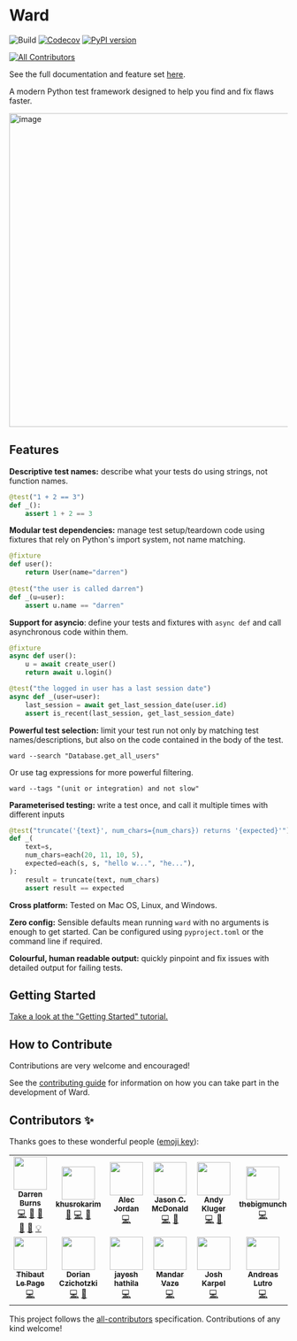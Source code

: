 # Ward
![Build](https://github.com/darrenburns/ward/workflows/Build/badge.svg)
[![Codecov](https://codecov.io/gh/darrenburns/ward/branch/master/graph/badge.svg)](https://codecov.io/gh/darrenburns/ward)
[![PyPI version](https://badge.fury.io/py/ward.svg)](https://badge.fury.io/py/ward)
<!-- ALL-CONTRIBUTORS-BADGE:START - Do not remove or modify this section -->
[![All Contributors](https://img.shields.io/badge/all_contributors-14-orange.svg?style=flat-square)](#contributors-)
<!-- ALL-CONTRIBUTORS-BADGE:END -->

See the full documentation and feature set [here](https://wardpy.com).

A modern Python test framework designed to help you find and fix flaws faster.

<img width="567" alt="image" src="https://user-images.githubusercontent.com/5740731/111796103-bfa00b00-88bf-11eb-91a5-63622b2426c1.png">

## Features

**Descriptive test names:** describe what your tests do using strings, not function names.
```python
@test("1 + 2 == 3")
def _():
    assert 1 + 2 == 3
```

**Modular test dependencies:** manage test setup/teardown code using fixtures that rely on Python's import system, not
name matching.
```python
@fixture
def user():
    return User(name="darren")
    
@test("the user is called darren")
def _(u=user):
    assert u.name == "darren"
```

**Support for asyncio**: define your tests and fixtures with `async def` and call asynchronous code within them.

```python
@fixture
async def user():
    u = await create_user()
    return await u.login()

@test("the logged in user has a last session date")
async def _(user=user):
    last_session = await get_last_session_date(user.id)
    assert is_recent(last_session, get_last_session_date)
```

**Powerful test selection:** limit your test run not only by matching test names/descriptions, but also on the code 
contained in the body of the test.
```
ward --search "Database.get_all_users"
```
Or use tag expressions for more powerful filtering.
```
ward --tags "(unit or integration) and not slow"
```

**Parameterised testing:** write a test once, and call it multiple times with different inputs
```python
@test("truncate('{text}', num_chars={num_chars}) returns '{expected}'")
def _(
    text=s,
    num_chars=each(20, 11, 10, 5),
    expected=each(s, s, "hello w...", "he..."),
):
    result = truncate(text, num_chars)
    assert result == expected
```

**Cross platform:** Tested on Mac OS, Linux, and Windows.

**Zero config:** Sensible defaults mean running `ward` with no arguments is enough to get started. Can be configured using `pyproject.toml` or the command line if required.

**Colourful, human readable output:** quickly pinpoint and fix issues with detailed output for failing tests.

## Getting Started

[Take a look at the "Getting Started" tutorial.](https://wardpy.com/guide/tutorial)

## How to Contribute

Contributions are very welcome and encouraged!

See the [contributing guide](.github/CONTRIBUTING.md) for information on how you can take part in the development of Ward.

## Contributors ✨

Thanks goes to these wonderful people ([emoji key](https://allcontributors.org/docs/en/emoji-key)):

<!-- ALL-CONTRIBUTORS-LIST:START - Do not remove or modify this section -->
<!-- prettier-ignore-start -->
<!-- markdownlint-disable -->
<table>
  <tr>
    <td align="center"><a href="https://darrenburns.net"><img src="https://avatars0.githubusercontent.com/u/5740731?v=4" width="60px;" alt=""/><br /><sub><b>Darren Burns</b></sub></a><br /><a href="https://github.com/darrenburns/ward/commits?author=darrenburns" title="Code">💻</a> <a href="https://github.com/darrenburns/ward/commits?author=darrenburns" title="Documentation">📖</a> <a href="#ideas-darrenburns" title="Ideas, Planning, & Feedback">🤔</a> <a href="https://github.com/darrenburns/ward/pulls?q=is%3Apr+reviewed-by%3Adarrenburns" title="Reviewed Pull Requests">👀</a> <a href="https://github.com/darrenburns/ward/issues?q=author%3Adarrenburns" title="Bug reports">🐛</a> <a href="#example-darrenburns" title="Examples">💡</a></td>
    <td align="center"><a href="https://github.com/khusrokarim"><img src="https://avatars0.githubusercontent.com/u/1615476?v=4" width="60px;" alt=""/><br /><sub><b>khusrokarim</b></sub></a><br /><a href="#ideas-khusrokarim" title="Ideas, Planning, & Feedback">🤔</a> <a href="https://github.com/darrenburns/ward/commits?author=khusrokarim" title="Code">💻</a> <a href="https://github.com/darrenburns/ward/issues?q=author%3Akhusrokarim" title="Bug reports">🐛</a></td>
    <td align="center"><a href="https://github.com/AlecJ"><img src="https://avatars2.githubusercontent.com/u/5054790?v=4" width="60px;" alt=""/><br /><sub><b>Alec Jordan</b></sub></a><br /><a href="https://github.com/darrenburns/ward/commits?author=AlecJ" title="Code">💻</a></td>
    <td align="center"><a href="https://www.indeliblebluepen.com"><img src="https://avatars2.githubusercontent.com/u/7471402?v=4" width="60px;" alt=""/><br /><sub><b>Jason C. McDonald</b></sub></a><br /><a href="https://github.com/darrenburns/ward/commits?author=CodeMouse92" title="Code">💻</a> <a href="#ideas-CodeMouse92" title="Ideas, Planning, & Feedback">🤔</a></td>
    <td align="center"><a href="https://github.com/AndydeCleyre"><img src="https://avatars3.githubusercontent.com/u/1787385?v=4" width="60px;" alt=""/><br /><sub><b>Andy Kluger</b></sub></a><br /><a href="https://github.com/darrenburns/ward/commits?author=AndydeCleyre" title="Code">💻</a> <a href="#ideas-AndydeCleyre" title="Ideas, Planning, & Feedback">🤔</a></td>
    <td align="center"><a href="https://forum.thebigmunch.me"><img src="https://avatars0.githubusercontent.com/u/118418?v=4" width="60px;" alt=""/><br /><sub><b>thebigmunch</b></sub></a><br /><a href="https://github.com/darrenburns/ward/commits?author=thebigmunch" title="Code">💻</a></td>
    <td align="center"><a href="https://github.com/onlyanegg"><img src="https://avatars0.githubusercontent.com/u/7731128?v=4" width="60px;" alt=""/><br /><sub><b>Tyler Couto</b></sub></a><br /><a href="https://github.com/darrenburns/ward/commits?author=onlyanegg" title="Code">💻</a></td>
  </tr>
  <tr>
    <td align="center"><a href="https://github.com/thilp"><img src="https://avatars2.githubusercontent.com/u/968838?v=4" width="60px;" alt=""/><br /><sub><b>Thibaut Le Page</b></sub></a><br /><a href="https://github.com/darrenburns/ward/commits?author=thilp" title="Code">💻</a></td>
    <td align="center"><a href="https://github.com/DorianCzichotzki"><img src="https://avatars1.githubusercontent.com/u/10177001?v=4" width="60px;" alt=""/><br /><sub><b>Dorian Czichotzki</b></sub></a><br /><a href="https://github.com/darrenburns/ward/commits?author=DorianCzichotzki" title="Code">💻</a> <a href="#ideas-DorianCzichotzki" title="Ideas, Planning, & Feedback">🤔</a></td>
    <td align="center"><a href="https://github.com/jayeshathila"><img src="https://avatars0.githubusercontent.com/u/1469191?v=4" width="60px;" alt=""/><br /><sub><b>jayesh hathila</b></sub></a><br /><a href="https://github.com/darrenburns/ward/commits?author=jayeshathila" title="Code">💻</a></td>
    <td align="center"><a href="https://mandarvaze.bitbucket.io/"><img src="https://avatars1.githubusercontent.com/u/46438?v=4" width="60px;" alt=""/><br /><sub><b>Mandar Vaze</b></sub></a><br /><a href="https://github.com/darrenburns/ward/commits?author=mandarvaze" title="Code">💻</a></td>
    <td align="center"><a href="https://www.jtk.dev"><img src="https://avatars2.githubusercontent.com/u/7133863?v=4" width="60px;" alt=""/><br /><sub><b>Josh Karpel</b></sub></a><br /><a href="https://github.com/darrenburns/ward/commits?author=JoshKarpel" title="Code">💻</a></td>
    <td align="center"><a href="https://www.lutro.me"><img src="https://avatars0.githubusercontent.com/u/163093?v=4" width="60px;" alt=""/><br /><sub><b>Andreas Lutro</b></sub></a><br /><a href="https://github.com/darrenburns/ward/commits?author=anlutro" title="Code">💻</a></td>
    <td align="center"><a href="https://hoefling.io"><img src="https://avatars1.githubusercontent.com/u/4455652?v=4" width="60px;" alt=""/><br /><sub><b>Oleg Höfling</b></sub></a><br /><a href="https://github.com/darrenburns/ward/commits?author=hoefling" title="Code">💻</a></td>
  </tr>
</table>

<!-- markdownlint-enable -->
<!-- prettier-ignore-end -->
<!-- ALL-CONTRIBUTORS-LIST:END -->

This project follows the [all-contributors](https://github.com/all-contributors/all-contributors) specification. Contributions of any kind welcome!
